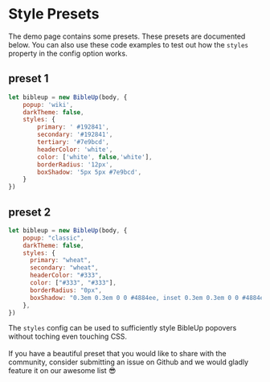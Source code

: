 # Style Presets
The demo page contains some presets. These presets are documented below. You can also use these code examples to test out how the `styles` property in the config option works.

## preset 1
```js
let bibleup = new BibleUp(body, {
	popup: 'wiki',
	darkTheme: false,
	styles: {
		primary: ' #192841',
		secondary: '#192841',
		tertiary: '#7e9bcd',
		headerColor: 'white',
		color: ['white', false,'white'],
		borderRadius: '12px',
		boxShadow: '5px 5px #7e9bcd',
	}
})
```

## preset 2
```js
let bibleup = new BibleUp(body, {
	popup: "classic",
    darkTheme: false,
    styles: {
      primary: "wheat",
      secondary: "wheat",
      headerColor: "#333",
      color: ["#333", "#333"],
      borderRadius: "0px",
      boxShadow: "0.3em 0.3em 0 0 #4884ee, inset 0.3em 0.3em 0 0 #4884ee",
    },
})
```

The `styles` config can be used to sufficiently style BibleUp popovers without toching even touching CSS.<br><br>
If you have a beautiful preset that you would like to share with the community, consider submitting an issue on Github and we would gladly feature it on our awesome list 😎